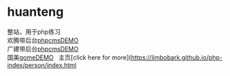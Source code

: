 # huanteng
整站，用于php练习   
欢腾带后台[phpcmsDEMO](https://limbobark.duapp.com)   
广建带后台[phpcmsDEMO](https://limbobark.duapp.com/zhengzhan)   
国美[gomeDEMO](https://limbobark.github.io/php-index/guomei/index.html)   
主页[click here for more](https://limbobark.github.io/php-index/person/index.html 

